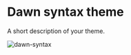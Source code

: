 # Dawn syntax theme

A short description of your theme.

![dawn-syntax](https://f.cloud.github.com/assets/69169/2289498/4c3cb0ec-a009-11e3-8dbd-077ee11741e5.gif)
